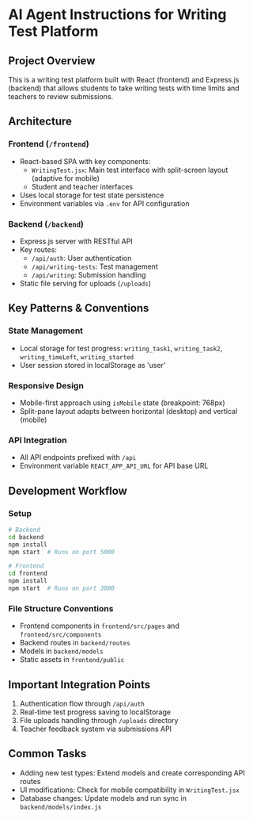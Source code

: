 # AI Agent Instructions for Writing Test Platform

## Project Overview
This is a writing test platform built with React (frontend) and Express.js (backend) that allows students to take writing tests with time limits and teachers to review submissions.

## Architecture

### Frontend (`/frontend`)
- React-based SPA with key components:
  - `WritingTest.jsx`: Main test interface with split-screen layout (adaptive for mobile)
  - Student and teacher interfaces
- Uses local storage for test state persistence
- Environment variables via `.env` for API configuration

### Backend (`/backend`)
- Express.js server with RESTful API
- Key routes:
  - `/api/auth`: User authentication
  - `/api/writing-tests`: Test management
  - `/api/writing`: Submission handling
- Static file serving for uploads (`/uploads`)

## Key Patterns & Conventions

### State Management
- Local storage for test progress: `writing_task1`, `writing_task2`, `writing_timeLeft`, `writing_started`
- User session stored in localStorage as 'user'

### Responsive Design
- Mobile-first approach using `isMobile` state (breakpoint: 768px)
- Split-pane layout adapts between horizontal (desktop) and vertical (mobile)

### API Integration
- All API endpoints prefixed with `/api`
- Environment variable `REACT_APP_API_URL` for API base URL

## Development Workflow

### Setup
```bash
# Backend
cd backend
npm install
npm start  # Runs on port 5000

# Frontend
cd frontend
npm install
npm start  # Runs on port 3000
```

### File Structure Conventions
- Frontend components in `frontend/src/pages` and `frontend/src/components`
- Backend routes in `backend/routes`
- Models in `backend/models`
- Static assets in `frontend/public`

## Important Integration Points
1. Authentication flow through `/api/auth`
2. Real-time test progress saving to localStorage
3. File uploads handling through `/uploads` directory
4. Teacher feedback system via submissions API

## Common Tasks
- Adding new test types: Extend models and create corresponding API routes
- UI modifications: Check for mobile compatibility in `WritingTest.jsx`
- Database changes: Update models and run sync in `backend/models/index.js`
